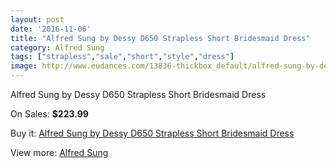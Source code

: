 ```yaml
---
layout: post
date: '2016-11-06'
title: "Alfred Sung by Dessy D650 Strapless Short Bridesmaid Dress"
category: Alfred Sung
tags: ["strapless","sale","short","style","dress"]
image: http://www.eudances.com/13836-thickbox_default/alfred-sung-by-dessy-d650-strapless-short-bridesmaid-dress.jpg
---
```

Alfred Sung by Dessy D650 Strapless Short Bridesmaid Dress

On Sales: **$223.99**
<a href="https://www.eudances.com/en/alfred-sung/4158-alfred-sung-by-dessy-d650-strapless-short-bridesmaid-dress.html"><amp-img layout="responsive" width="600" height="600" src="//www.eudances.com/13836-thickbox_default/alfred-sung-by-dessy-d650-strapless-short-bridesmaid-dress.jpg" alt="Alfred Sung by Dessy D650 Strapless Short Bridesmaid Dress 0" /></a>
<a href="https://www.eudances.com/en/alfred-sung/4158-alfred-sung-by-dessy-d650-strapless-short-bridesmaid-dress.html"><amp-img layout="responsive" width="600" height="600" src="//www.eudances.com/13837-thickbox_default/alfred-sung-by-dessy-d650-strapless-short-bridesmaid-dress.jpg" alt="Alfred Sung by Dessy D650 Strapless Short Bridesmaid Dress 1" /></a>
<a href="https://www.eudances.com/en/alfred-sung/4158-alfred-sung-by-dessy-d650-strapless-short-bridesmaid-dress.html"><amp-img layout="responsive" width="600" height="600" src="//www.eudances.com/13838-thickbox_default/alfred-sung-by-dessy-d650-strapless-short-bridesmaid-dress.jpg" alt="Alfred Sung by Dessy D650 Strapless Short Bridesmaid Dress 2" /></a>
<a href="https://www.eudances.com/en/alfred-sung/4158-alfred-sung-by-dessy-d650-strapless-short-bridesmaid-dress.html"><amp-img layout="responsive" width="600" height="600" src="//www.eudances.com/13839-thickbox_default/alfred-sung-by-dessy-d650-strapless-short-bridesmaid-dress.jpg" alt="Alfred Sung by Dessy D650 Strapless Short Bridesmaid Dress 3" /></a>
<a href="https://www.eudances.com/en/alfred-sung/4158-alfred-sung-by-dessy-d650-strapless-short-bridesmaid-dress.html"><amp-img layout="responsive" width="600" height="600" src="//www.eudances.com/13840-thickbox_default/alfred-sung-by-dessy-d650-strapless-short-bridesmaid-dress.jpg" alt="Alfred Sung by Dessy D650 Strapless Short Bridesmaid Dress 4" /></a>

Buy it: [Alfred Sung by Dessy D650 Strapless Short Bridesmaid Dress](https://www.eudances.com/en/alfred-sung/4158-alfred-sung-by-dessy-d650-strapless-short-bridesmaid-dress.html "Alfred Sung by Dessy D650 Strapless Short Bridesmaid Dress")

View more: [Alfred Sung](https://www.eudances.com/en/52-alfred-sung "Alfred Sung")
